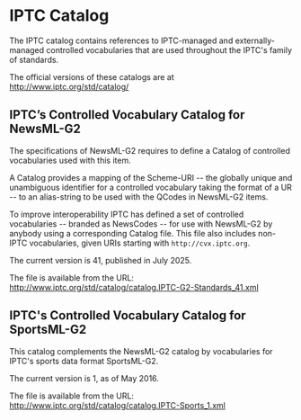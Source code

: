# IPTC Catalog

The IPTC catalog contains references to IPTC-managed and externally-managed
controlled vocabularies that are used throughout the IPTC's family of standards.

The official versions of these catalogs are at http://www.iptc.org/std/catalog/

## IPTC’s Controlled Vocabulary Catalog for NewsML-G2

The specifications of NewsML-G2 requires to define a Catalog of controlled
vocabularies used with this item.

A Catalog provides a mapping of the Scheme-URI -- the globally unique and
unambiguous identifier for a controlled vocabulary taking the format of a UR
-- to an alias-string to be used with the QCodes in NewsML-G2 items.

To improve interoperability IPTC has defined a set of controlled vocabularies --
branded as NewsCodes -- for use with NewsML-G2 by anybody using a corresponding
Catalog file. This file also includes non-IPTC vocabularies, given URIs starting
with `http://cvx.iptc.org`.

The current version is 41, published in July 2025.

The file is available from the URL:
http://www.iptc.org/std/catalog/catalog.IPTC-G2-Standards_41.xml

## IPTC's Controlled Vocabulary Catalog for SportsML-G2

This catalog complements the NewsML-G2 catalog by vocabularies for IPTC's sports
data format SportsML-G2.

The current version is 1, as of May 2016.

The file is available from the URL:
http://www.iptc.org/std/catalog/catalog.IPTC-Sports_1.xml

